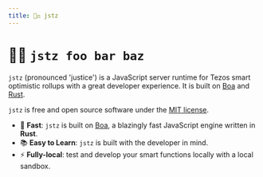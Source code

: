 ```yaml
---
title: 👨‍⚖️ jstz
---
```


<script setup>
import VPButton from "vitepress/dist/client/theme-default/components/VPButton.vue";
</script>

# 👨‍⚖️ `jstz foo bar baz`

`jstz` (pronounced 'justice') is a JavaScript server runtime for Tezos smart optimistic rollups
with a great developer experience. It is built on [Boa](https://boajs.dev/) and [Rust](https://www.rust-lang.org/).

`jstz` is free and open source software under the [MIT license](https://github.com/jstz-dev/jstz/blob/main/LICENSE).

- 🚀 **Fast**: `jstz` is built on [Boa](https://boajs.dev/), a blazingly fast JavaScript engine written in **Rust**.
- 📚 **Easy to Learn**: `jstz` is built with the developer in mind.
- ⚡️ **Fully-local**: test and develop your smart functions locally with a local sandbox.

<VPButton href="/quick_start" size="big" theme="alt" text="Get Started!" style="border-radius:4px;text-decoration:none" />
